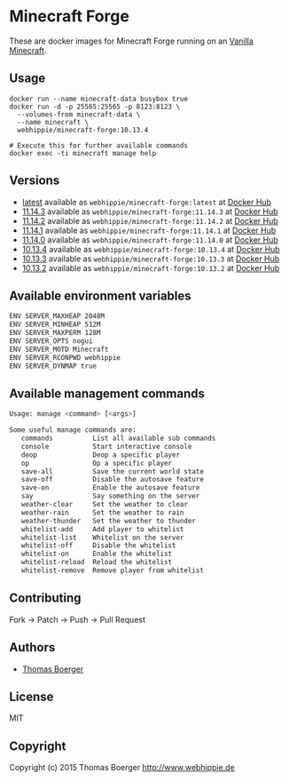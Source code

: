 # Minecraft Forge

These are docker images for Minecraft Forge running on an
[Vanilla Minecraft](https://registry.hub.docker.com/u/webhippie/minecraft-vanilla/).


## Usage

```
docker run --name minecraft-data busybox true
docker run -d -p 25565:25565 -p 8123:8123 \
  --volumes-from minecraft-data \
  --name minecraft \
  webhippie/minecraft-forge:10.13.4

# Execute this for further available commands
docker exec -ti minecraft manage help
```


## Versions

* [latest](https://github.com/dockhippie/minecraft-forge/tree/master)
  available as ```webhippie/minecraft-forge:latest``` at
  [Docker Hub](https://registry.hub.docker.com/u/webhippie/minecraft-forge/)
* [11.14.3](https://github.com/dockhippie/minecraft-forge/tree/11.14.3)
  available as ```webhippie/minecraft-forge:11.14.3``` at
  [Docker Hub](https://registry.hub.docker.com/u/webhippie/minecraft-forge/)
* [11.14.2](https://github.com/dockhippie/minecraft-forge/tree/11.14.2)
  available as ```webhippie/minecraft-forge:11.14.2``` at
  [Docker Hub](https://registry.hub.docker.com/u/webhippie/minecraft-forge/)
* [11.14.1](https://github.com/dockhippie/minecraft-forge/tree/11.14.1)
  available as ```webhippie/minecraft-forge:11.14.1``` at
  [Docker Hub](https://registry.hub.docker.com/u/webhippie/minecraft-forge/)
* [11.14.0](https://github.com/dockhippie/minecraft-forge/tree/11.14.0)
  available as ```webhippie/minecraft-forge:11.14.0``` at
  [Docker Hub](https://registry.hub.docker.com/u/webhippie/minecraft-forge/)
* [10.13.4](https://github.com/dockhippie/minecraft-forge/tree/10.13.4)
  available as ```webhippie/minecraft-forge:10.13.4``` at
  [Docker Hub](https://registry.hub.docker.com/u/webhippie/minecraft-forge/)
* [10.13.3](https://github.com/dockhippie/minecraft-forge/tree/10.13.3)
  available as ```webhippie/minecraft-forge:10.13.3``` at
  [Docker Hub](https://registry.hub.docker.com/u/webhippie/minecraft-forge/)
* [10.13.2](https://github.com/dockhippie/minecraft-forge/tree/10.13.2)
  available as ```webhippie/minecraft-forge:10.13.2``` at
  [Docker Hub](https://registry.hub.docker.com/u/webhippie/minecraft-forge/)


## Available environment variables

```bash
ENV SERVER_MAXHEAP 2048M
ENV SERVER_MINHEAP 512M
ENV SERVER_MAXPERM 128M
ENV SERVER_OPTS nogui
ENV SERVER_MOTD Minecraft
ENV SERVER_RCONPWD webhippie
ENV SERVER_DYNMAP true
```


## Available management commands

```bash
Usage: manage <command> [<args>]

Some useful manage commands are:
   commands          List all available sub commands
   console           Start interactive console
   deop              Deop a specific player
   op                Op a specific player
   save-all          Save the current world state
   save-off          Disable the autosave feature
   save-on           Enable the autosave feature
   say               Say something on the server
   weather-clear     Set the weather to clear
   weather-rain      Set the weather to rain
   weather-thunder   Set the weather to thunder
   whitelist-add     Add player to whitelist
   whitelist-list    Whitelist on the server
   whitelist-off     Disable the whitelist
   whitelist-on      Enable the whitelist
   whitelist-reload  Reload the whitelist
   whitelist-remove  Remove player from whitelist
```


## Contributing

Fork -> Patch -> Push -> Pull Request


## Authors

* [Thomas Boerger](https://github.com/tboerger)


## License

MIT


## Copyright

Copyright (c) 2015 Thomas Boerger <http://www.webhippie.de>
